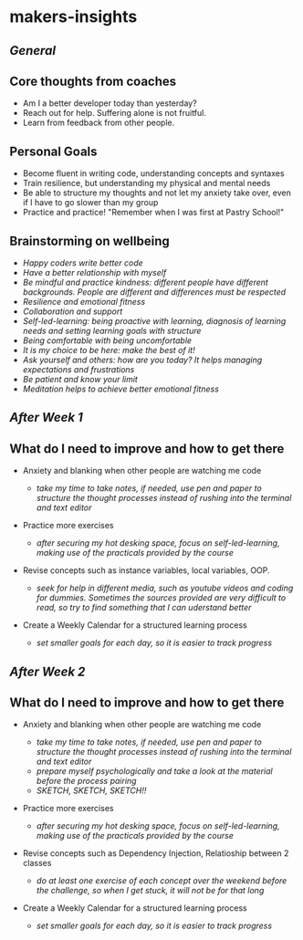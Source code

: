 # makers-insights

## _General_ 

## Core thoughts from coaches

* Am I a better developer today than yesterday?
* Reach out for help. Suffering alone is not fruitful.
* Learn from feedback from other people.

## Personal Goals

* Become fluent in writing code, understanding concepts and syntaxes
* Train resilience, but understanding my physical and mental needs
* Be able to structure my thoughts and not let my anxiety take over, even if I have to go slower than my group
* Practice and practice! "Remember when I was first at Pastry School!"

## Brainstorming on wellbeing

* _Happy coders write better code_
* _Have a better relationship with myself_
* _Be mindful and practice kindness: different people have different backgrounds. People are different and differences must be respected_
* _Resilience and emotional fitness_
* _Collaboration and support_
* _Self-led-learning: being proactive with learning, diagnosis of learning needs and setting learning goals with structure_
* _Being comfortable with being uncomfortable_
* _It is my choice to be here: make the best of it!_
* _Ask yourself and others: how are you today? It helps managing expectations and frustrations_
* _Be patient and know your limit_
* _Meditation helps to achieve better emotional fitness_

## _After Week 1_

## What do I need to improve and how to get there

* Anxiety and blanking when other people are watching me code

  - _take my time to take notes, if needed, use pen and paper to structure the thought processes instead of rushing into the terminal and text editor_

* Practice more exercises

  - _after securing my hot desking space, focus on self-led-learning, making use of the practicals provided by the course_

* Revise concepts such as instance variables, local variables, OOP.

  - _seek for help in different media, such as youtube videos and coding for dummies. Sometimes the sources provided are very difficult to read, so try to find something that I can uderstand better_

* Create a Weekly Calendar for a structured learning process

  - _set smaller goals for each day, so it is easier to track progress_

## _After Week 2_

## What do I need to improve and how to get there

* Anxiety and blanking when other people are watching me code

  - _take my time to take notes, if needed, use pen and paper to structure the thought processes instead of rushing into the terminal and text editor_
  - _prepare myself psychologically and take a look at the material before the process pairing_
  - _SKETCH, SKETCH, SKETCH!!_
 

* Practice more exercises

  - _after securing my hot desking space, focus on self-led-learning, making use of the practicals provided by the course_

* Revise concepts such as Dependency Injection, Relatioship between 2 classes

  - _do at least one exercise of each concept over the weekend before the challenge, so when I get stuck, it will not be for that long_

* Create a Weekly Calendar for a structured learning process

  - _set smaller goals for each day, so it is easier to track progress_



